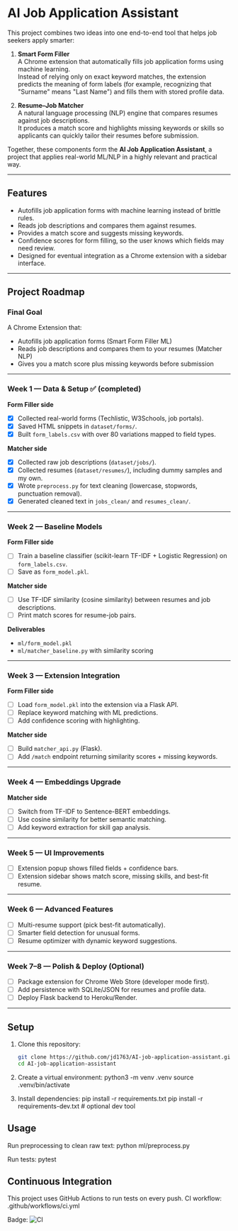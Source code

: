 # AI Job Application Assistant

This project combines two ideas into one end-to-end tool that helps job seekers apply smarter:

1. **Smart Form Filler**  
   A Chrome extension that automatically fills job application forms using machine learning.  
   Instead of relying only on exact keyword matches, the extension predicts the meaning of form labels (for example, recognizing that "Surname" means "Last Name") and fills them with stored profile data.

2. **Resume–Job Matcher**  
   A natural language processing (NLP) engine that compares resumes against job descriptions.  
   It produces a match score and highlights missing keywords or skills so applicants can quickly tailor their resumes before submission.

Together, these components form the **AI Job Application Assistant**, a project that applies real-world ML/NLP in a highly relevant and practical way.

---

## Features
- Autofills job application forms with machine learning instead of brittle rules.
- Reads job descriptions and compares them against resumes.
- Provides a match score and suggests missing keywords.
- Confidence scores for form filling, so the user knows which fields may need review.
- Designed for eventual integration as a Chrome extension with a sidebar interface.

---

## Project Roadmap

### Final Goal
A Chrome Extension that:
- Autofills job application forms (Smart Form Filler ML)
- Reads job descriptions and compares them to your resumes (Matcher NLP)
- Gives you a match score plus missing keywords before submission

---

### Week 1 — Data & Setup ✅ (completed)
**Form Filler side**
- [x] Collected real-world forms (Techlistic, W3Schools, job portals).
- [x] Saved HTML snippets in `dataset/forms/`.
- [x] Built `form_labels.csv` with over 80 variations mapped to field types.

**Matcher side**
- [x] Collected raw job descriptions (`dataset/jobs/`).
- [x] Collected resumes (`dataset/resumes/`), including dummy samples and my own.
- [x] Wrote `preprocess.py` for text cleaning (lowercase, stopwords, punctuation removal).
- [x] Generated cleaned text in `jobs_clean/` and `resumes_clean/`.

---

### Week 2 — Baseline Models
**Form Filler side**
- [ ] Train a baseline classifier (scikit-learn TF-IDF + Logistic Regression) on `form_labels.csv`.
- [ ] Save as `form_model.pkl`.

**Matcher side**
- [ ] Use TF-IDF similarity (cosine similarity) between resumes and job descriptions.
- [ ] Print match scores for resume-job pairs.

**Deliverables**
- `ml/form_model.pkl`
- `ml/matcher_baseline.py` with similarity scoring

---

### Week 3 — Extension Integration
**Form Filler side**
- [ ] Load `form_model.pkl` into the extension via a Flask API.
- [ ] Replace keyword matching with ML predictions.
- [ ] Add confidence scoring with highlighting.

**Matcher side**
- [ ] Build `matcher_api.py` (Flask).
- [ ] Add `/match` endpoint returning similarity scores + missing keywords.

---

### Week 4 — Embeddings Upgrade
**Matcher side**
- [ ] Switch from TF-IDF to Sentence-BERT embeddings.
- [ ] Use cosine similarity for better semantic matching.
- [ ] Add keyword extraction for skill gap analysis.

---

### Week 5 — UI Improvements
- [ ] Extension popup shows filled fields + confidence bars.
- [ ] Extension sidebar shows match score, missing skills, and best-fit resume.

---

### Week 6 — Advanced Features
- [ ] Multi-resume support (pick best-fit automatically).
- [ ] Smarter field detection for unusual forms.
- [ ] Resume optimizer with dynamic keyword suggestions.

---

### Week 7–8 — Polish & Deploy (Optional)
- [ ] Package extension for Chrome Web Store (developer mode first).
- [ ] Add persistence with SQLite/JSON for resumes and profile data.
- [ ] Deploy Flask backend to Heroku/Render.

---
## Setup

1. Clone this repository:
   ```bash
   git clone https://github.com/jd1763/AI-job-application-assistant.git
   cd AI-job-application-assistant

2. Create a virtual environment:
    python3 -m venv .venv
    source .venv/bin/activate

3. Install dependencies:
    pip install -r requirements.txt
    pip install -r requirements-dev.txt   # optional dev tool

## Usage
Run preprocessing to clean raw text:
    python ml/preprocess.py

Run tests:
    pytest

## Continuous Integration

This project uses GitHub Actions to run tests on every push.
CI workflow: .github/workflows/ci.yml

Badge:
    ![CI](https://github.com/jd1763/AI-job-application-assistant/actions/workflows/ci.yml/badge.svg)

